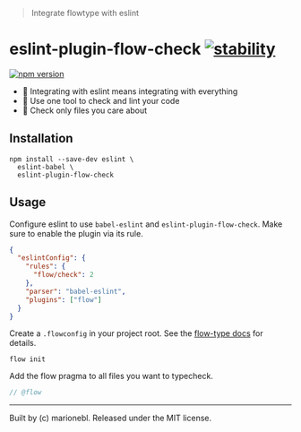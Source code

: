 > Integrate flowtype with eslint

# eslint-plugin-flow-check [![stability][0]][1]

[![npm version][2]][3]


* 💯 Integrating with eslint means integrating with everything
* 💪 Use one tool to check and lint your code
* 👀 Check only files you care about

## Installation

```shell
npm install --save-dev eslint \
  eslint-babel \
  eslint-plugin-flow-check
```

## Usage

Configure eslint to use `babel-eslint` and `eslint-plugin-flow-check`.
Make sure to enable the plugin via its rule.

```json
{
  "eslintConfig": {
    "rules": {
      "flow/check": 2
    },
    "parser": "babel-eslint",
    "plugins": ["flow"]
  }
}
```

Create a `.flowconfig` in your project root. See the [flow-type docs](https://flowtype.org/docs/advanced-configuration.html) for details.

```
flow init
```

Add the flow pragma to all files you want to typecheck.

```js
// @flow
```

---
Built by (c) marionebl. Released under the MIT license.


[0]: https://img.shields.io/badge/stability-experimental-orange.svg?style=flat-square
[1]: https://nodejs.org/api/documentation.html#documentation_stability_index
[2]: https://img.shields.io/npm/v/eslint-plugin-flow-check.svg?style=flat-square
[3]: https://npmjs.org/package/eslint-plugin-flow-check
